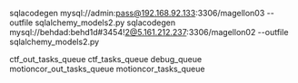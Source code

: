 




sqlacodegen mysql://admin:pass@192.168.92.133:3306/magellon03 --outfile sqlalchemy_models2.py
sqlacodegen mysql://behdad:behd1d#3454!2@5.161.212.237:3306/magellon02 --outfile sqlalchemy_models2.py





ctf_out_tasks_queue	
ctf_tasks_queue
debug_queue
motioncor_out_tasks_queue
motioncor_tasks_queue
